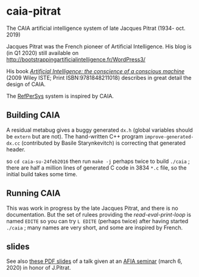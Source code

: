 # caia-pitrat
The CAIA artificial intelligence system of late Jacques Pitrat (1934- oct. 2019)

Jacques Pitrat was the French pioneer of Artificial Intelligence.
His blog is (in Q1 2020) still available on http://bootstrappingartificialintelligence.fr/WordPress3/

His book [*Artificial Intelligence: the conscience of a conscious machine*](https://onlinelibrary.wiley.com/doi/book/10.1002/9780470611791) (2009 Wiley ISTE; Print ISBN:9781848211018)  describes in great detail the design of CAIA.

The [RefPerSys](http://refpersys.org/) system is inspired by CAIA.

## Building CAIA

A residual metabug gives a buggy generated `dx.h` (global variables should be `extern` but are not).
The hand-written C++ program `improve-generated-dx.cc` (contributed by Basile Starynkevitch) is correcting that generated header.

so `cd caia-su-24feb2016` then run `make -j` perhaps twice to build `./caia` ; there
are half a million lines of generated C code in 3834 `*.c` file, so
the initial build takes some time.

## Running CAIA

This was work in progress by the late Jacques Pitrat, and there is no
documentation. But the set of rulees providing the
*read-eval-print-loop* is named `EDITE` so you can try `L EDITE` (perhaps twice) after
having started `./caia` ; many names are very short, and some are
inspired by French.


## slides
See also [these PDF slides](http://refpersys.org/Starynkevitch-CAIA-RefPerSys-2020mar06.pdf) of a talk given at an [AFIA seminar](https://afia.asso.fr/journee-hommage-j-pitrat/) (march 6, 2020) in honor of J.Pitrat.
